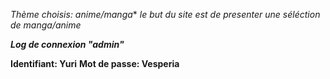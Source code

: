 *Thème choisis: anime/manga**
*le but du site est de presenter une séléction de manga/anime*

___Log de connexion "admin"___

**Identifiant: Yuri**
**Mot de passe: Vesperia**